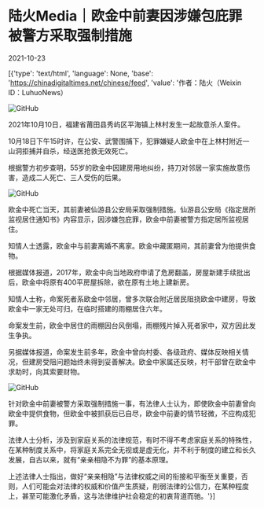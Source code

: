# 陆火Media｜欧金中前妻因涉嫌包庇罪被警方采取强制措施

2021-10-23

[{'type': 'text/html', 'language': None, 'base': 'https://chinadigitaltimes.net/chinese/feed', 'value': '作者：陆火（Weixin ID：LuhuoNews）

![GitHub](https://chinadigitaltimes.net/chinese/files/2021/10/post-672408-6173e79b0fb17.)

2021年10月10日，福建省莆田县秀屿区平海镇上林村发生一起故意杀人案件。

10月18日下午15时许，在公安、武警围捕下，犯罪嫌疑人欧金中在上林村附近一山洞拒捕并自杀，经送医抢救无效死亡。

根据警方初步查明，55岁的欧金中因建房用地纠纷，持刀对邻居一家实施故意伤害，造成二人死亡、三人受伤的后果。

![GitHub](https://chinadigitaltimes.net/chinese/files/2021/10/post-672408-6173e79b2d340.)

欧金中死亡当天，其前妻被仙游县公安局采取强制措施。仙游县公安局《指定居所监视居住通知书》内容显示，因涉嫌包庇罪，欧金中前妻被警方指定居所监视居住。

知情人士透露，欧金中与前妻离婚不离家。欧金中藏匿期间，其前妻曾为他提供食物。

根据媒体报道，2017年，欧金中向当地政府申请了危房翻盖，房屋新建手续批出后，欧金中将原有400平房屋拆除，欲在原有土地上建新房。

知情人士称，命案死者系欧金中邻居，曾多次联合附近居民阻挠欧金中建房，导致欧金中一家无处可归，在临时搭建的雨棚居住六年。

命案发生前，欧金中居住的雨棚因台风倒塌，雨棚残片掉入死者家中，双方因此发生争执。

另据媒体报道，命案发生前多年，欧金中曾向村委、各级政府、媒体反映相关情况，但建房受阻问题始终未得到妥善解决。欧金中家属还反映，村干部曾在欧金中求助时，向其索要财物。

![GitHub](https://chinadigitaltimes.net/chinese/files/2021/10/post-672408-6173e79b3bf28.)

针对欧金中前妻被警方采取强制措施一事，有法律人士认为，即使欧金中前妻曾向欧金中提供食物，但欧金中被抓获后已自尽，欧金中前妻的情节轻微，不应构成犯罪。

法律人士分析，涉及到家庭关系的法律规范，有时不得不考虑家庭关系的特殊性，在某种制度关系中，将家庭关系完全无视或是虚无化，并不利于制度的建立和长久发展，自古以来，就有“亲亲相隐不为罪”的基本原理。

上述法律人士指出，做好“亲亲相隐”与法律权威之间的衔接和平衡至关重要，否则，人们可能会对法律的权威和价值产生质疑，削弱法律的公信力，在某种程度上，甚至可能激化矛盾，这与法律维护社会稳定的初衷背道而驰。'}]